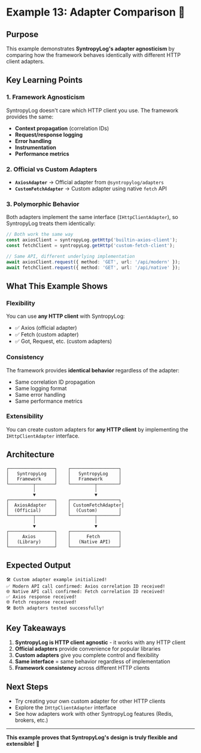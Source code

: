 # Example 13: Adapter Comparison 🔄

## Purpose

This example demonstrates **SyntropyLog's adapter agnosticism** by comparing how the framework behaves identically with different HTTP client adapters.

## Key Learning Points

### 1. **Framework Agnosticism**
SyntropyLog doesn't care which HTTP client you use. The framework provides the same:
- **Context propagation** (correlation IDs)
- **Request/response logging**
- **Error handling**
- **Instrumentation**
- **Performance metrics**

### 2. **Official vs Custom Adapters**
- **`AxiosAdapter`** → Official adapter from `@syntropylog/adapters`
- **`CustomFetchAdapter`** → Custom adapter using native `fetch` API

### 3. **Polymorphic Behavior**
Both adapters implement the same interface (`IHttpClientAdapter`), so SyntropyLog treats them identically:

```typescript
// Both work the same way
const axiosClient = syntropyLog.getHttp('builtin-axios-client');
const fetchClient = syntropyLog.getHttp('custom-fetch-client');

// Same API, different underlying implementation
await axiosClient.request({ method: 'GET', url: '/api/modern' });
await fetchClient.request({ method: 'GET', url: '/api/native' });
```

## What This Example Shows

### **Flexibility**
You can use **any HTTP client** with SyntropyLog:
- ✅ Axios (official adapter)
- ✅ Fetch (custom adapter)
- ✅ Got, Request, etc. (custom adapters)

### **Consistency**
The framework provides **identical behavior** regardless of the adapter:
- Same correlation ID propagation
- Same logging format
- Same error handling
- Same performance metrics

### **Extensibility**
You can create custom adapters for **any HTTP client** by implementing the `IHttpClientAdapter` interface.

## Architecture

```
┌─────────────────┐    ┌──────────────────┐
│   SyntropyLog   │    │   SyntropyLog    │
│   Framework     │    │   Framework      │
└─────────┬───────┘    └─────────┬────────┘
          │                      │
          ▼                      ▼
┌─────────────────┐    ┌──────────────────┐
│  AxiosAdapter   │    │ CustomFetchAdapter│
│  (Official)     │    │  (Custom)        │
└─────────┬───────┘    └─────────┬────────┘
          │                      │
          ▼                      ▼
┌─────────────────┐    ┌──────────────────┐
│     Axios       │    │      Fetch       │
│   (Library)     │    │   (Native API)   │
└─────────────────┘    └──────────────────┘
```

## Expected Output

```
🛠️ Custom adapter example initialized!
✅ Modern API call confirmed: Axios correlation ID received!
🌐 Native API call confirmed: Fetch correlation ID received!
✅ Axios response received!
🌐 Fetch response received!
🛠️ Both adapters tested successfully!
```

## Key Takeaways

1. **SyntropyLog is HTTP client agnostic** - it works with any HTTP client
2. **Official adapters** provide convenience for popular libraries
3. **Custom adapters** give you complete control and flexibility
4. **Same interface** = same behavior regardless of implementation
5. **Framework consistency** across different HTTP clients

## Next Steps

- Try creating your own custom adapter for other HTTP clients
- Explore the `IHttpClientAdapter` interface
- See how adapters work with other SyntropyLog features (Redis, brokers, etc.)

---

**This example proves that SyntropyLog's design is truly flexible and extensible!** 🚀 